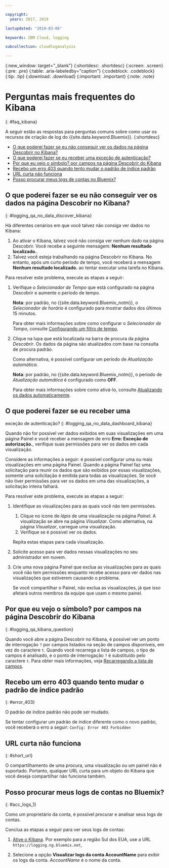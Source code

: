 ```yaml
---

copyright:
  years: 2017, 2019

lastupdated: "2019-03-06"

keywords: IBM Cloud, logging

subcollection: cloudloganalysis

---
```


{:new_window: target="_blank"}
{:shortdesc: .shortdesc}
{:screen: .screen}
{:pre: .pre}
{:table: .aria-labeledby="caption"}
{:codeblock: .codeblock}
{:tip: .tip}
{:download: .download}
{:important: .important}
{:note: .note}


# Perguntas mais frequentes do Kibana
{: #faq_kibana}

A seguir estão as respostas para perguntas comuns sobre como usar os recursos de criação de log
do {{site.data.keyword.Bluemix}}. {:shortdesc}

* [O que poderei fazer se eu não conseguir ver
os dados na página Descobrir no Kibana?](/docs/services/CloudLogAnalysis/qa?topic=cloudloganalysis-faq_kibana#logging_qa_no_data_discover_kibana)
* [O que poderei fazer se eu receber uma
exceção de autenticação?](/docs/services/CloudLogAnalysis/qa?topic=cloudloganalysis-faq_kibana#logging_qa_no_data_dashboard_kibana)
* [Por que eu vejo o símbolo? por campos na página Descobrir do Kibana](/docs/services/CloudLogAnalysis/qa?topic=cloudloganalysis-faq_kibana#logging_qa_kibana_question)
* [Recebo um erro 403 quando tento mudar o padrão de índice padrão](/docs/services/CloudLogAnalysis/qa?topic=cloudloganalysis-faq_kibana#error_403)
* [URL curta não funciona](/docs/services/CloudLogAnalysis/qa?topic=cloudloganalysis-faq_kibana#short_url)
* [Posso procurar meus logs de contas no Bluemix?](/docs/services/CloudLogAnalysis/qa?topic=cloudloganalysis-faq_kibana#acc_logs_1)


## O que poderei fazer se eu não conseguir ver os dados na página Descobrir no Kibana?
{: #logging_qa_no_data_discover_kibana}

Há diferentes cenários em que você talvez não consiga ver dados no Kibana:

1. Ao ativar o Kibana, talvez você não consiga ver nenhum dado na página Descobrir. Você recebe a
seguinte mensagem: **Nenhum resultado localizado.**. 
2. Talvez você esteja trabalhando na página Descobrir no Kibana. No entanto, após um curto período de tempo, você receberá a mensagem **Nenhum resultado localizado.** ao tentar
executar uma tarefa no Kibana.

Para resolver este problema, execute as etapas a seguir:

1. Verifique o *Selecionador de Tempo* que está configurado na página Descobrir e
aumente o período de tempo. 

    **Nota**: por padrão, no {{site.data.keyword.Bluemix_notm}}, o *Selecionador de horário* é configurado para mostrar dados dos últimos 15 minutos.

    Para obter mais informações sobre como configurar o *Selecionador de Tempo*, consulte
[Configurando um filtro de
tempo](/docs/services/CloudLogAnalysis/kibana?topic=cloudloganalysis-filter_logs#set_time_filter1).
       
2. Clique na lupa que está localizada na barra de procura da página *Descobrir*. Os dados da página são atualizados com base na consulta de procura padrão.

    Como alternativa, é possível configurar um período de *Atualização automática*.

    **Nota**: por padrão, no {{site.data.keyword.Bluemix_notm}}, o
período de *Atualização automática* é configurado como **OFF**.
    
    Para obter mais informações sobre como ativá-lo, consulte
[Atualizando
os dados automaticamente](/docs/services/CloudLogAnalysis/kibana?topic=cloudloganalysis-analize_logs_interactively#discover_view_refresh_interval).



## O que poderei fazer se eu receber uma
exceção de autenticação?
{: #logging_qa_no_data_dashboard_kibana}

Quando não for possível ver dados exibidos em suas visualizações em uma página Painel e você receber a
mensagem de erro **Erro: Exceção de autorização.**, verifique suas permissões para ver os dados em
cada visualização.

Considere as informações a seguir:
é possível configurar uma ou mais visualizações em uma página Painel. Quando a página Painel faz uma solicitação para reunir os dados que são exibidos por essas visualizações,
somente uma solicitação é emitida para todas as visualizações. Se você não tiver permissões para ver os dados
em uma das visualizações, a solicitação inteira falhará.

Para resolver este problema, execute as etapas a seguir:

1. Identifique as visualizações para as quais você não tem permissões.

    1. Clique no ícone de *lápis* de uma visualização na página *Painel*. A
visualização se abre na página *Visualizar*. Como alternativa, na página
*Visualizar*, carregue uma visualização. 
    2. Verifique se é possível ver os dados.
    
    Repita estas etapas para cada visualização.

2. Solicite acesso para ver dados nessas visualizações no seu administrador em nuvem.

3. Crie uma nova página Painel que exclua as visualizações para as quais você não tem permissões enquanto
recebe acesso para ver dados nas visualizações que estiverem causando o problema. 

    Se você compartilhar o Painel, não exclua as visualizações, já que isso afetará outros membros da
equipe que usam o mesmo painel.



## Por que eu vejo o símbolo? por campos na página Descobrir do Kibana
{: #logging_qa_kibana_question}

Quando você abre a página Descobrir no Kibana, é possível ver um ponto de interrogação `?` por campos listados na seção de campos disponíveis, em vez do caractere `t`. Quando você recarrega a lista de campos, o tipo de campos é analisado, e o ponto de interrogação `?` é substituído pelo caractere `t`. Para obter mais informações, veja [Recarregando a lista de campos](/docs/services/CloudLogAnalysis/kibana?topic=cloudloganalysis-analize_logs_interactively#discover_view_reload_fields).


## Recebo um erro 403 quando tento mudar o padrão de índice padrão
{: #error_403}

O padrão de índice padrão não pode ser mudado. 

Se tentar configurar um padrão de índice diferente como o novo padrão, você receberá o erro a seguir: `Config: Error 403 Forbidden`

## URL curta não funciona
{: #short_url}

O compartilhamento de uma procura, uma visualização ou um painel não é suportado. Portanto, qualquer URL curta para um objeto do Kibana que você deseja compartilhar não funciona também. 

## Posso procurar meus logs de contas no Bluemix?
{: #acc_logs_1}

Como um proprietário da conta, é possível procurar e analisar seus logs de contas.

Conclua as etapas a seguir para ver seus logs de contas:

1. [Ative o Kibana](/docs/services/CloudLogAnalysis/kibana?topic=cloudloganalysis-launch#launch_Kibana_from_browser). Por exemplo para a região Sul dos EUA, use a URL `https://logging.ng.bluemix.net`,

2. Selecione a opção **Visualizar logs da conta AccountName** para exibir os logs da conta. *AccountName* é o nome da conta.

